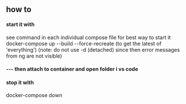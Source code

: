 
## how to
#### start it with 
see command in each individual compose file for best way to start it
docker-compose up --build --force-recreate (to get the latest of 'everything')
(note: do not use -d (detached) since then error messages from ng are not visible)


#### --- then attach to container and open folder i vs code

#### stop it with 
docker-compose down



